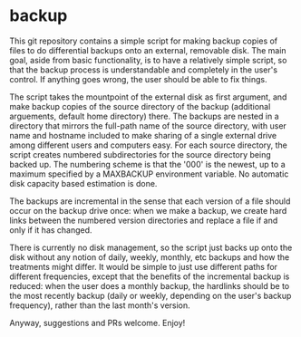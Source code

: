 # backup

This git repository contains a simple script for making backup copies
of files to do differential backups onto an external, removable disk.
The main goal, aside from basic functionality, is to have a relatively
simple script, so that the backup process is understandable and
completely in the user's control.  If anything goes wrong, the user
should be able to fix things.

The script takes the mountpoint of the external disk as first
argument, and make backup copies of the source directory of the backup
(additional arguements, default home directory) there.  The backups
are nested in a directory that mirrors the full-path name of the
source directory, with user name and hostname included to make sharing
of a single external drive among different users and computers easy.
For each source directory, the script creates numbered subdirectories
for the source directory being backed up.  The numbering scheme is
that the '000' is the newest, up to a maximum specified by a MAXBACKUP
environment variable.  No automatic disk capacity based estimation is
done.

The backups are incremental in the sense that each version of a file
should occur on the backup drive once: when we make a backup, we
create hard links between the numbered version directories and replace
a file if and only if it has changed.

There is currently no disk management, so the script just backs up
onto the disk without any notion of daily, weekly, monthly, etc
backups and how the treatments might differ.  It would be simple to
just use different paths for different frequencies, except that the
benefits of the incremental backup is reduced: when the user does a
monthly backup, the hardlinks should be to the most recently backup
(daily or weekly, depending on the user's backup frequency), rather
than the last month's version.

Anyway, suggestions and PRs welcome.  Enjoy!
